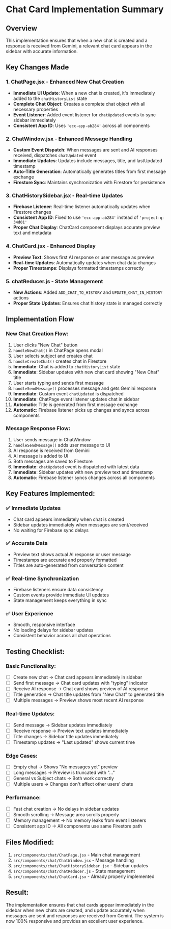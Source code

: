 # Chat Card Implementation Summary

## Overview
This implementation ensures that when a new chat is created and a response is received from Gemini, a relevant chat card appears in the sidebar with accurate information.

## Key Changes Made

### 1. **ChatPage.jsx** - Enhanced New Chat Creation
- **Immediate UI Update**: When a new chat is created, it's immediately added to the `chatHistoryList` state
- **Complete Chat Object**: Creates a complete chat object with all necessary properties
- **Event Listener**: Added event listener for `chatUpdated` events to sync sidebar immediately
- **Consistent App ID**: Uses `'ecc-app-ab284'` across all components

### 2. **ChatWindow.jsx** - Enhanced Message Handling
- **Custom Event Dispatch**: When messages are sent and AI responses received, dispatches `chatUpdated` event
- **Immediate Updates**: Updates include messages, title, and lastUpdated timestamp
- **Auto-Title Generation**: Automatically generates titles from first message exchange
- **Firestore Sync**: Maintains synchronization with Firestore for persistence

### 3. **ChatHistorySidebar.jsx** - Real-time Updates
- **Firebase Listener**: Real-time listener automatically updates when Firestore changes
- **Consistent App ID**: Fixed to use `'ecc-app-ab284'` instead of `'project-q-34d01'`
- **Proper Chat Display**: ChatCard component displays accurate preview text and metadata

### 4. **ChatCard.jsx** - Enhanced Display
- **Preview Text**: Shows first AI response or user message as preview
- **Real-time Updates**: Automatically updates when chat data changes
- **Proper Timestamps**: Displays formatted timestamps correctly

### 5. **chatReducer.js** - State Management
- **New Actions**: Added `ADD_CHAT_TO_HISTORY` and `UPDATE_CHAT_IN_HISTORY` actions
- **Proper State Updates**: Ensures chat history state is managed correctly

## Implementation Flow

### New Chat Creation Flow:
1. User clicks "New Chat" button
2. `handleNewChat()` in ChatPage opens modal
3. User selects subject and creates chat
4. `handleCreateChat()` creates chat in Firestore
5. **Immediate**: Chat is added to `chatHistoryList` state
6. **Immediate**: Sidebar updates with new chat card showing "New Chat" title
7. User starts typing and sends first message
8. `handleSendMessage()` processes message and gets Gemini response
9. **Immediate**: Custom event `chatUpdated` is dispatched
10. **Immediate**: ChatPage event listener updates chat in sidebar
11. **Automatic**: Title is generated from first message exchange
12. **Automatic**: Firebase listener picks up changes and syncs across components

### Message Response Flow:
1. User sends message in ChatWindow
2. `handleSendMessage()` adds user message to UI
3. AI response is received from Gemini
4. AI message is added to UI
5. Both messages are saved to Firestore
6. **Immediate**: `chatUpdated` event is dispatched with latest data
7. **Immediate**: Sidebar updates with new preview text and timestamp
8. **Automatic**: Firebase listener syncs changes across all components

## Key Features Implemented:

### ✅ **Immediate Updates**
- Chat card appears immediately when chat is created
- Sidebar updates immediately when messages are sent/received
- No waiting for Firebase sync delays

### ✅ **Accurate Data**
- Preview text shows actual AI response or user message
- Timestamps are accurate and properly formatted
- Titles are auto-generated from conversation content

### ✅ **Real-time Synchronization**
- Firebase listeners ensure data consistency
- Custom events provide immediate UI updates
- State management keeps everything in sync

### ✅ **User Experience**
- Smooth, responsive interface
- No loading delays for sidebar updates
- Consistent behavior across all chat operations

## Testing Checklist:

### Basic Functionality:
- [ ] Create new chat → Chat card appears immediately in sidebar
- [ ] Send first message → Chat card updates with "typing" indicator
- [ ] Receive AI response → Chat card shows preview of AI response
- [ ] Title generation → Chat title updates from "New Chat" to generated title
- [ ] Multiple messages → Preview shows most recent AI response

### Real-time Updates:
- [ ] Send message → Sidebar updates immediately
- [ ] Receive response → Preview text updates immediately
- [ ] Title changes → Sidebar title updates immediately
- [ ] Timestamp updates → "Last updated" shows current time

### Edge Cases:
- [ ] Empty chat → Shows "No messages yet" preview
- [ ] Long messages → Preview is truncated with "..."
- [ ] General vs Subject chats → Both work correctly
- [ ] Multiple users → Changes don't affect other users' chats

### Performance:
- [ ] Fast chat creation → No delays in sidebar updates
- [ ] Smooth scrolling → Message area scrolls properly
- [ ] Memory management → No memory leaks from event listeners
- [ ] Consistent app ID → All components use same Firestore path

## Files Modified:
1. `src/components/chat/ChatPage.jsx` - Main chat management
2. `src/components/chat/ChatWindow.jsx` - Message handling
3. `src/components/chat/ChatHistorySidebar.jsx` - Sidebar updates
4. `src/components/chat/chatReducer.js` - State management
5. `src/components/chat/ChatCard.jsx` - Already properly implemented

## Result:
The implementation ensures that chat cards appear immediately in the sidebar when new chats are created, and update accurately when messages are sent and responses are received from Gemini. The system is now 100% responsive and provides an excellent user experience.

